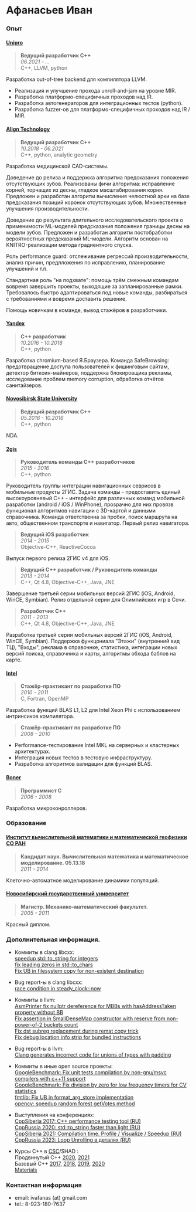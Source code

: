 # Афанасьев Иван

### Опыт

#### [Unipro](https://unipro.ru)

> **Ведущий разработчик С++**  
> *06.2021 - ...*  
> C++, LLVM, python

Разработка out-of-tree backend для компилятора LLVM.

* Реализация и улучшение прохода unroll-and-jam на уровне MIR.
* Разработка платформо-специфичных проходов над IR.
* Разработка автогенераторов для интеграционных тестов (python).
* Разработка fuzzer-ов для платформо-специфичных проходов над IR / MIR.


#### [Align Technology](https://aligntech.com)

> **Ведущий разработчик С++**  
> *10.2018 - 06.2021*  
> C++, python, analytic geometry

Разработка медицинской CAD-системы.

Доведение до релиза и поддержка алгоритма предсказания положения отсутствующих
зубов. Реализованы фичи алгоритма: исправление корней, торчащих из десны,
гладкое масштабирования корня. Предложен и разработан алгоритм вычисления
челюстной арки на базе предсказания позиций коронок отсутствующих зубов.
Множественные улучшения производительности.

Доведение до результата длительного исследовательского проекта о применимости
ML-моделей предсказания положения границы десны на модели зубов. Предложен и
разработан алгоритм постобработки вероятностных предсказаний ML-модели.
Алгоритм основан на KNITRO-реализации метода градиентного спуска.

Роль performance guard: отслеживание регрессий производительности, анализ
причин, предлложения по исправлению, планирование улучшений и т.п.

Стандартная роль "на подхвате": помощь трём смежным командам вовремя завершить
проекты, выходящие за запланированные рамки. Требовалось быстро адаптироваться
под новые команды, разбираться с требованиями и вовремя доставить решение.

Помощь новичкам в команде, вывод стажёров в разработчики.

#### [Yandex](https://yandex.ru/)

> **C++ разработчик**  
> *10.2016 - 10.2018*  
> C++, python

Разработка chromium-based Я.Браузера. Команда SafeBrowsing: предотвращение
доступа пользователей к фишинговым сайтам, детектор биткоин-майнеров, поддержка
блокировщика рекламы, исследование проблем memory corruption, обработка отчётов
санитайзеров.

#### [Novosibirsk State University](https://www.nsu.ru)

> **Ведущий разработчик С++**  
> *05.2016 - 10.2016*  
> C++, python

NDA.

#### [2gis](https://2gis.ru/)

> **Руководитель команды С++ разработчиков**  
> *2015 - 2016*  
> C++, python

Руководитель группы интеграции навигационных севрисов в мобильные продукты
2ГИС. Задача команды - предоставить единый высокоуровневый С++ - интерфейс для
различных команд мобильной разработки (android / iOS / WinPhone), прозрачно для
них провязв функционал алгоритмов навигации с 3D-картой и данными справочника.
Команда ответственна за пробки, поиск маршрута на авто, общественном
транспорте и навигатор. Первый релиз навигатора.

> **Ведущий iOS разработчик**  
> *2014 - 2015*  
> Objective-C++, ReactiveCocoa

Выпуск первого релиза 2ГИС v4 для iOS.

> **Ведущий С++ разработчик / Руководитель команды**  
> *2013 - 2014*  
> C++, Qt 4.8, Objective-C++, Java, JNE

Завершение третьей серии мобильных версий 2ГИС (iOS, Android, WinCE, Symbian).
Релиз отдельной серии для Олимпийских игр в Сочи.

> **Разработчик С++**  
> *2011 - 2013*  
> C++, Qt 4.8, Objective-C++, Java, JNE

Разработка третьей серии мобильных версий 2ГИС (iOS, Android, WinCE, Symbian).
Поддержка функцониала "Этажи" (внутренний вид ТЦ), "Входы", реклама в
справочнке, статистика, интеграции новых версий поиска, справочника и карты,
алгоритмы обхода баблов на карте.

#### [Intel](https://www.intel.com)

> **Стажёр-практикант по разработке ПО**  
> *2010 - 2011*  
> C, Fortran, OpenMP

Разработка функций BLAS L1, L2 для Intel Xeon Phi с использованием интринсиков
компилятора.

> **Стажёр-практикант по разработке ПО**  
> *2008 - 2010*

* Performance-тестирование Intel MKL на серверных и кластерных архитектурах.
* Интеграция новых тестов в тестовую инфраструктуру.
* Разработка алгоритмов валидации для функций BLAS.

#### [Boner](http://boner.ru)

> **Программист С**  
> *2006 - 2008*  

Разработка микроконроллеров.

### Образование

#### [Институт вычислительной математики и математической геофизики СО РАН](https://icmmg.nsc.ru)

> **Кандидат наук. Вычислительная математика и математическое моделирование. 05.13.18**  
> *2011 - 2014*

Клеточно-автоматное моделирование динамики популяций.

#### [Новосибирский государственный университет](https://www.nsu.ru)

> **Магистр. Механико-математический факультет.**  
> *2005 - 2011*  

Красный диплом.

### Дополнительная информация.

* Коммиты в clang libcxx:  
  [speedup std::to_string for integers](https://reviews.llvm.org/D59178)  
  [fix leading zeros in std::to_chars](https://reviews.llvm.org/D63047)  
  [Fix UB in filesystem  copy for non-existent destination](https://github.com/llvm/llvm-project/pull/87615)

* Bug report-ы в clang libcxx:  
  [race condition in steady_clock::now](https://bugs.llvm.org/show_bug.cgi?id=41323#c4)

* Коммиты в llvm:  
  [AsmPrinter fix nullptr dereference for MBBs with hasAddressTaken property without BB](https://reviews.llvm.org/D108092)  
  [Fix assertion in SmallDenseMap constructor with reserve from non-power-of-2 buckets count](https://reviews.llvm.org/D129825)  
  [Fix dst subreg replacement during remat copy trick](https://reviews.llvm.org/D125657)  
  [Fix debug location info strip for bundled instructions](https://github.com/llvm/llvm-project/pull/113676)

* Bug report-ы в llvm:  
  [Clang generates incorrect code for unions of types with padding](https://github.com/llvm/llvm-project/issues/76017)

* Коммиты в иные open source проекты:  
  [GoogleBenchmark: Fix unit tests compilation by non-gnu/msvc compilers with c++11 support](https://github.com/google/benchmark/pull/1691)  
  [GoogleBenchmark: Fix division by zero for low frequency timers for CV statistics](https://github.com/google/benchmark/pull/1724)  
  [fmtlib: Fix UB in format_arg_store implementation](https://github.com/fmtlib/fmt/pull/3833)  
  [opencv: speedup random forest getVotes method](https://github.com/opencv/opencv/pull/26046)  

* Выступления на конференциях:  
  [CppSiberia 2017: C++ performance testing tool (RU)](https://www.youtube.com/watch?v=K_YkyXeZ8tU)  
  [CppRussia  2020: std::to_string faster than light (RU)](https://www.youtube.com/watch?v=xCv84sSz204)  
  [CppSiberia 2021: Compilation time. Profile / Visualize / Speedup (RU)](https://youtu.be/VdXk0nJsXgI)  
  [CppRussia  2023: Loop Unrolling в деталях (RU)](https://www.youtube.com/watch?v=Tst3MbTrYzk)

* Курсы C++ в [CSC](https://compscicenter.ru/)/SHAD :  
  Продвинутый C++
  [2020](https://my.compscicenter.ru/courses/2021-spring/2.914-cpp-2/),
  [2021](https://my.compscicenter.ru/courses/2020-spring/2.500-cpp-2/)  
  Базовый C++
  [2017](https://my.compscicenter.ru/courses/2017-autumn/2.320-cpp-1/),
  [2018](https://my.compscicenter.ru/courses/2018-autumn/2.388-cpp-1/),
  [2019](https://my.compscicenter.ru/courses/2019-autumn/2.453-cpp-1/),
  [2020](https://my.compscicenter.ru/courses/2020-spring/2.500-cpp-2/)  
  [Materials](https://github.com/ivafanas/cpp_shad_students)

### Контактная информация
* email: ivafanas (at) gmail.com
* tel.: 8-923-180-7637

